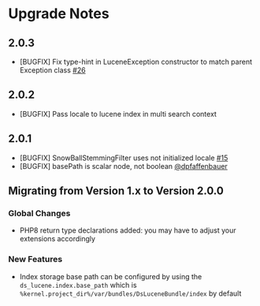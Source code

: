 # Upgrade Notes

## 2.0.3
- [BUGFIX] Fix type-hint in LuceneException constructor to match parent Exception class [#26](https://github.com/dachcom-digital/pimcore-dynamic-search-index-provider-lucene/issues/26)

## 2.0.2
- [BUGFIX] Pass locale to lucene index in multi search context

## 2.0.1
- [BUGFIX] SnowBallStemmingFilter uses not initialized locale [#15](https://github.com/dachcom-digital/pimcore-dynamic-search-index-provider-lucene/issues/15)
- [BUGFIX] basePath is scalar node, not boolean [@dpfaffenbauer](https://github.com/dachcom-digital/pimcore-dynamic-search-index-provider-lucene/pull/14)

## Migrating from Version 1.x to Version 2.0.0

### Global Changes
- PHP8 return type declarations added: you may have to adjust your extensions accordingly

### New Features
- Index storage base path can be configured by using the `ds_lucene.index.base_path` which is `%kernel.project_dir%/var/bundles/DsLuceneBundle/index` by default
